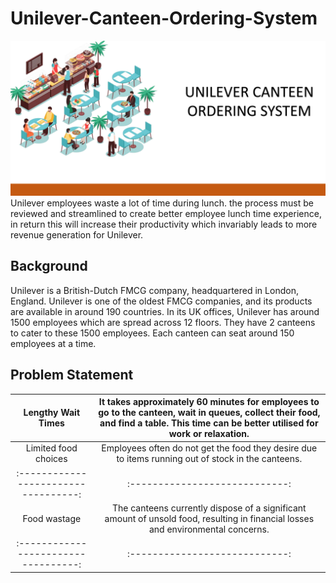 # Unilever-Canteen-Ordering-System
![](home_screen.PNG)
Unilever employees waste a lot of time during lunch. the process must be reviewed and streamlined to create better employee lunch time experience, in return this will increase their productivity which invariably leads to more revenue generation for Unilever.

## Background 
Unilever is a British-Dutch FMCG company, headquartered in London, England. Unilever is one of the oldest FMCG companies, and its products are available in around 190 countries. In its UK offices, Unilever has around 1500 employees which are spread across 12 floors. They have 2 canteens to cater to these 1500 employees. Each canteen can seat around 150 employees at a time.

## Problem Statement



Lengthy Wait Times                  |  It takes approximately 60 minutes for employees to go to the canteen, wait in queues, collect their food, and find a table. This time                                         can be better utilised for work or relaxation.
:----------------------------------:|:----------------------------:
  Limited food choices              |  Employees often do not get the food they desire due to items running out of stock in the canteens.
  :----------------------------------:|:----------------------------:
Food wastage                     |   The canteens currently dispose of a significant amount of unsold food, resulting in financial losses and environmental concerns.
  :----------------------------------:|:----------------------------:



